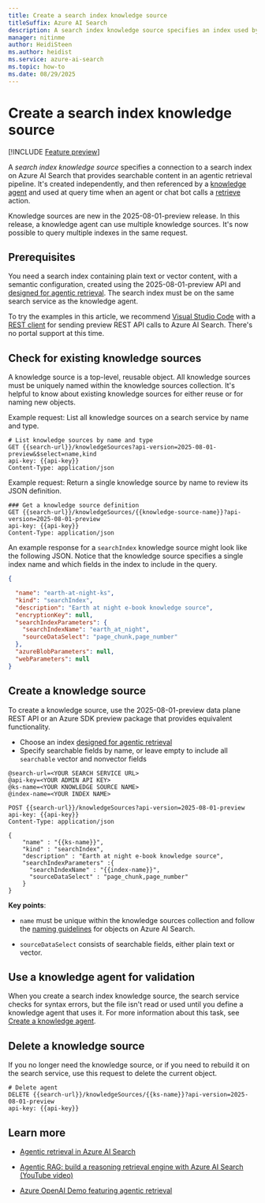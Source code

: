 ```yaml
---
title: Create a search index knowledge source
titleSuffix: Azure AI Search
description: A search index knowledge source specifies an index used by a knowledge agent for agentic retrieval workloads.
manager: nitinme
author: HeidiSteen
ms.author: heidist
ms.service: azure-ai-search
ms.topic: how-to
ms.date: 08/29/2025
---
```


# Create a search index knowledge source

[!INCLUDE [Feature preview](./includes/previews/preview-generic.md)]

A *search index knowledge source* specifies a connection to a search index on Azure AI Search that provides searchable content in an agentic retrieval pipeline. It's created independently, and then referenced by a [knowledge agent](search-agentic-retrieval-how-to-create.md) and used at query time when an agent or chat bot calls a [retrieve](/rest/api/searchservice/knowledge-retrieval/retrieve?view=rest-searchservice-2025-08-01-preview&preserve-view=true) action.

Knowledge sources are new in the 2025-08-01-preview release. In this release, a knowledge agent can use multiple knowledge sources. It's now possible to query multiple indexes in the same request.

## Prerequisites

You need a search index containing plain text or vector content, with a semantic configuration, created using the 2025-08-01-preview API and [designed for agentic retrieval](search-agentic-retrieval-how-to-index.md). The search index must be on the same search service as the knowledge agent.

To try the examples in this article, we recommend [Visual Studio Code](https://code.visualstudio.com/download) with a [REST client](https://marketplace.visualstudio.com/items?itemName=humao.rest-client) for sending preview REST API calls to Azure AI Search. There's no portal support at this time.

## Check for existing knowledge sources

A knowledge source is a top-level, reusable object. All knowledge sources must be uniquely named within the knowledge sources collection. It's helpful to know about existing knowledge sources for either reuse or for naming new objects.

Example request: List all knowledge sources on a search service by name and type.

```http
# List knowledge sources by name and type
GET {{search-url}}/knowledgeSources?api-version=2025-08-01-preview&$select=name,kind
api-key: {{api-key}}
Content-Type: application/json
```

Example request: Return a single knowledge source by name to review its JSON definition.

```http
### Get a knowledge source definition
GET {{search-url}}/knowledgeSources/{{knowledge-source-name}}?api-version=2025-08-01-preview
api-key: {{api-key}}
Content-Type: application/json
```

An example response for a `searchIndex` knowledge source might look like the following JSON. Notice that the knowledge source specifies a single index name and which fields in the index to include in the query.

```json
{

  "name": "earth-at-night-ks",
  "kind": "searchIndex",
  "description": "Earth at night e-book knowledge source",
  "encryptionKey": null,
  "searchIndexParameters": {
    "searchIndexName": "earth_at_night",
    "sourceDataSelect": "page_chunk,page_number"
  },
  "azureBlobParameters": null,
  "webParameters": null
}
```

## Create a knowledge source

To create a knowledge source, use the 2025-08-01-preview data plane REST API or an Azure SDK preview package that provides equivalent functionality.

+ Choose an index [designed for agentic retrieval](search-agentic-retrieval-how-to-index.md)
+ Specify searchable fields by name, or leave empty to include all `searchable` vector and nonvector fields

```http
@search-url=<YOUR SEARCH SERVICE URL>
@api-key=<YOUR ADMIN API KEY>
@ks-name=<YOUR KNOWLEDGE SOURCE NAME>
@index-name=<YOUR INDEX NAME>

POST {{search-url}}/knowledgeSources?api-version=2025-08-01-preview
api-key: {{api-key}}
Content-Type: application/json

{
    "name" : "{{ks-name}}",
    "kind" : "searchIndex",
    "description" : "Earth at night e-book knowledge source",
    "searchIndexParameters" :{
      "searchIndexName" : "{{index-name}}",
      "sourceDataSelect" : "page_chunk,page_number"
    }
}
```

**Key points**:

+ `name` must be unique within the knowledge sources collection and follow the [naming guidelines](/rest/api/searchservice/naming-rules) for objects on Azure AI Search.

+ `sourceDataSelect` consists of searchable fields, either plain text or vector.

## Use a knowledge agent for validation

When you create a search index knowledge source, the search service checks for syntax errors, but the file isn't read or used until you define a knowledge agent that uses it. For more information about this task, see [Create a knowledge agent](search-agentic-retrieval-how-to-create.md).

## Delete a knowledge source

If you no longer need the knowledge source, or if you need to rebuild it on the search service, use this request to delete the current object.

```http
# Delete agent
DELETE {{search-url}}/knowledgeSources/{{ks-name}}?api-version=2025-08-01-preview
api-key: {{api-key}}
```

## Learn more

+ [Agentic retrieval in Azure AI Search](search-agentic-retrieval-concept.md)

+ [Agentic RAG: build a reasoning retrieval engine with Azure AI Search (YouTube video)](https://www.youtube.com/watch?v=PeTmOidqHM8)

+ [Azure OpenAI Demo featuring agentic retrieval](https://github.com/Azure-Samples/azure-search-openai-demo)
